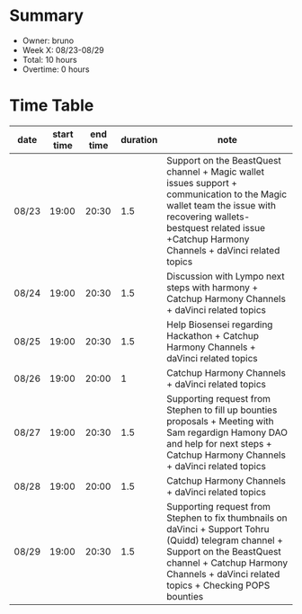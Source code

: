 # Summary
* Owner: bruno
* Week X: 08/23-08/29
* Total: 10 hours
* Overtime: 0 hours

# Time Table
| date  | start time  | end time | duration  |  note |
|---|---|---|---|---|
| 08/23  | 19:00  | 20:30  | 1.5  | Support on the BeastQuest channel + Magic wallet issues support + communication to the Magic wallet team the issue with recovering wallets- bestquest related issue +Catchup Harmony Channels + daVinci related topics  |
| 08/24  | 19:00  | 20:30  | 1.5  |Discussion with Lympo next steps with harmony + Catchup Harmony Channels + daVinci related topics  |
| 08/25  | 19:00  | 20:30  | 1.5  | Help Biosensei regarding Hackathon + Catchup Harmony Channels + daVinci related topics  |
| 08/26  | 19:00  | 20:00  | 1    | Catchup Harmony Channels + daVinci related topics  |
| 08/27  | 19:00  | 20:30  | 1.5  | Supporting request from Stephen to fill up bounties proposals + Meeting with Sam regardign Hamony DAO and help for next steps + Catchup Harmony Channels + daVinci related topics  |
| 08/28  | 19:00  | 20:00  | 1.5    | Catchup Harmony Channels + daVinci related topics  |
| 08/29  | 19:00  | 20:30  | 1.5  | Supporting request from Stephen to fix thumbnails on daVinci + Support Tohru (Quidd) telegram channel  + Support on the BeastQuest channel + Catchup Harmony Channels + daVinci related topics  + Checking POPS bounties  |
